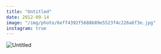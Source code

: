 ```yaml
---
title: "Untitled"
date: 2012-09-14
image: "/img/photo/6eff4392f5688689e5523f4c226a6f3e.jpg"
instagram: true
---
```


![Untitled](/img/photo/6eff4392f5688689e5523f4c226a6f3e.jpg)
